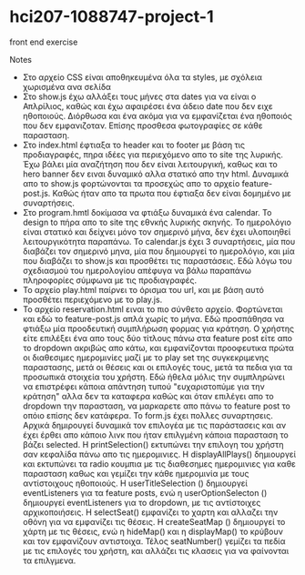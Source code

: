 # hci207-1088747-project-1
front end exercise

Notes 
* Στο αρχείο CSS είναι αποθηκευμένα όλα τα styles, με σχόλεια χωρισμένα ανα σελίδα
* Στο show.js έχω αλλάξει τους μήνες στα dates για να είναι ο Απλρίλιος, καθώς και έχω αφαιρέσει ένα άδειο date που δεν ειχε ηθοποιούς. Διόρθωσα και ένα ακόμα για να εμφανίζεται ένα ηθοποιός που δεν εμφανιζοταν. Επίσης προσθεσα φωτογραφίες σε κάθε παρασταση. 
* Στο index.html έφτιαξα το header και το footer με βάση τις προδιαγραφές, πηρα ιδέες για περιεχόμενο απο το site της λυρικής. Έχω βάλει μία αναζήτηση που δεν είναι λειτουργική, καθως και το hero banner δεν ειναι δυναμικό αλλα στατικό απο την html. Δυναμικά απο το show.js φορτώνονται τα προσεχώς απο το αρχείο feature-post.js. Καθώς ήταν απο τα πρωτα που έφτιαξα δεν είναι δομημένο με συναρτήσεις. 
* Στο program.hmtl δοκίμασα να φτιάξω δυναμικά ένα calendar. To design to πήρα απο το site της εθνκής λυρικής σκηνής. Το ημερολόγιο είναι στατικό και δείχνει μόνο τον σημερινό μήνα, δεν έχει υλοποιηθεί λειτουργικότητα παραπάνω. To calendar.js έχει 3 συναρτήσεις, μία που διαβάζει τον σημερινό μηνα, μία που δημιουργεί το ημερολόγιο, και μία που διαβάζει τo show.js και προσθέτει τις παραστάσεις. Εδώ λόγω του σχεδιασμού του ημερολογίου απέφυγα να βάλω παραπάνω πληροφορίες σύμφωνα με τις προδιαγραφές.
* Το αρχείο play.html παίρνει το όρισμα του url, και με βάση αυτό προσθέτει περιεχόμενο με το play.js. 
* Το αρχείο reservation.html ειναι το πιο σύνθετο αρχείο. Φορτώνεται και εδώ το feature-post.js απλά χωρίς το μήνα. Εδώ προσπάθησα να φτιάξω μία προοδευτική συμπλήρωση φορμας για κράτηση. Ο χρήστης είτε επιλέξει ένα απο τους δύο τίτλους πάνω στα feature post είτε απο το dropdown ακριβώς απο κάτω, και εμφανίζονται προοφευτικα πρώτα οι διαθεσιμες ημερομινίες μαζί με το play set της συγκεκριμενης παραστασης, μετά οι θέσεις και οι επιλογές τους, μετά τα πεδια για τα προσωπικά στοιχεία του χρήστη. Εδώ ήθελα μόλις την συμπληρώνει να επιστρέφει κάποια απάντηση τυπού "ευχαριστοπύμε για την κράτηση" αλλα δεν τα καταφερα καθώς και όταν επιλέγει απο το dropdown την παρασταση, να μαρκαρετε απο πάνω το feature post το οπόιο επίσης δεν κατάφερα. Το form.js έχει πολλες συναρτησεις. Αρχικά δημιρουγεί δυναμικά τον επιλογέα με τις παράστασεις και αν έχει έρθει απο κάποιο λινκ που ήταν επιλγμένη κάποια παρασταση το βάζει selected. H printSelection() εκτυπώνει την επιλογη του χρήστη σαν κεφαλίδα πάνω απο τις ημερομινιες. Η displayAllPlays() δημιουργεί και εκτυπώνει τα radio κουμπια με τις διαθεσημες ημερομινιες για καθε παρασταση καθως και γεμίζει την κάθε ημερομινία με τους αντίστοιχους ηθοποιούς. Η userTitleSelection () δημιουργεί eventListeners για τα feature posts, ενώ η userOptionSelecton () δημιουργεί eventListeners για το dropdown, με τις αντίστοιχες αρχικοποιήσεις. Η selectSeat() εμφανίζει το χαρτη και αλλαζει την οθόνη για να εμφανίζει τις θέσεις. Η createSeatMap () δημιουργεί το χάρτη με τις θέσεις, ενώ η hideMap() και η displayMap() το κρύβουν και τον εμφανίζουν αντιστοιχα. Τέλος seatNumber() γεμίζει τα πεδία με τις επιλογές του χρήστη, και αλλάζει τις κλασεις για να φαίνονται τα επιλγμενα. 
